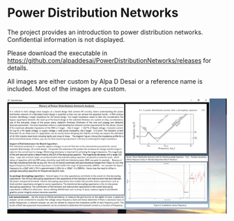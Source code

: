 # Power Distribution Networks

The project provides an introduction to power distribution networks. Confidential information is not displayed. 

Please download the executable in https://github.com/alpaddesai/PowerDistributionNetworks/releases for details. 

All images are either custom by Alpa D Desai or a reference name is included. Most of the images are custom.



![image](PowerDistributionNetworks.png)
